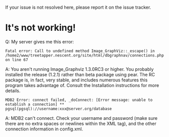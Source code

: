 If your issue is not resolved here, please report it on the issue tracker.

# It's not working! #

Q: My server gives me this error:

`Fatal error: Call to undefined method Image_GraphViz::_escape() in /home2/www/treetapper.nescent.org/site/html/dbgraphnav/connections.php on line 67`

A: You aren't running Image\_Graphviz 1.3.0RC3 or higher. You probably installed the release (1.2.1) rather than beta package using pear. The RC package is, in fact, very stable, and includes numerous features this program takes advantage of. Consult the Installation instructions for more details.

`MDB2 Error: connect failed, _doConnect: [Error message: unable to establish a connection] ** pgsql(pgsql)://username:xxx@server.org/database `

A: MDB2 can't connect. Check your username and password (make sure there are no extra spaces or newlines within the XML tag), and the other connection information in config.xml.
